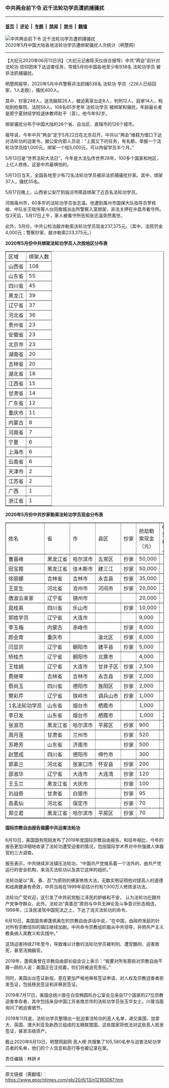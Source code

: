 ### 中共两会前下令 近千法轮功学员遭抓捕骚扰

---

#### [首页](../../../..?n12183067) &nbsp;|&nbsp; [评论](../../../../../epoch-comment?n12183067) &nbsp;|&nbsp; [专题](../../../../../epoch-special?n12183067) &nbsp;|&nbsp; [禁闻](../../../../../epoch-news?n12183067) &nbsp;|&nbsp; [禁书](../../../../../books?n12183067) &nbsp;|&nbsp; [翻墙](https://github.com/gfw-breaker/nogfw/blob/master/README.md?n12183067)


<div><img alt="中共两会前下令 近千法轮功学员遭抓捕骚扰" class="attachment-djy_600_400 size-djy_600_400 wp-post-image" src="https://i.epochtimes.com/assets/uploads/2020/06/2020-6-11-mh-persecution-arrest-3-600x400.png"/>
<div class="caption">
 2020年5月中国大陆各地法轮功学员遭绑架骚扰人次统计（明慧网）
</div></div><hr/><div class="post_content" id="artbody" itemprop="articleBody">
 <!-- article content begin -->
 <p>
  【大纪元2020年06月13日讯】（大纪元记者陈天仪综合报导）中共“两会”前针对
  <ok href="https://www.epochtimes.com/gb/tag/%E6%B3%95%E8%BD%AE%E5%8A%9F.html">
   法轮功
  </ok>
  信仰团体下达迫害任务，导致5月份中国各地至少有938名
  <ok href="https://www.epochtimes.com/gb/tag/%E6%B3%95%E8%BD%AE%E5%8A%9F%E5%AD%A6%E5%91%98.html">
   法轮功学员
  </ok>
  被非法抓捕骚扰。
 </p>
 <p>
  明慧网报导，2020年5月中共警察非法抓捕538名
  <ok href="https://www.epochtimes.com/gb/tag/%E6%B3%95%E8%BD%AE%E5%8A%9F.html">
   法轮功
  </ok>
  学员（228人已经回家，1人走脱），骚扰400人。
 </p>
 <p>
  其中，抄家248人，送洗脑班26人，被迫离家出走8人，判刑12人，庭审14人，构陷到检察院、法院56人。108名65岁老年
  <ok href="https://www.epochtimes.com/gb/tag/%E6%B3%95%E8%BD%AE%E5%8A%9F%E5%AD%A6%E5%91%98.html">
   法轮功学员
  </ok>
  被绑架和骚扰，年龄最长者是原宁夏财经学校退休教师赵干（音）。他今年92岁。
 </p>
 <p>
  绑架骚扰分布于中国大陆的26个省、自治区、直辖市的126个城市。
 </p>
 <p>
  报导说，今年中共“两会”定于5月22日在北京召开。中共以“两会”维稳为借口下达对法轮功的迫害令。据公安内部人员说：“上面又下的任务，有名额，举报一个法轮功学员给1,000元，绑架一个给5,000元，可以拘留学员半个月。”
 </p>
 <p>
  5月13日是“世界法轮大法日”，今年是大法弘传世界28年，100多个国家和地区，上亿人修炼，这是中共最惧怕的。
 </p>
 <p>
  5月13日当天，全国各地至少有72名法轮功学员被非法抓捕骚扰抄家。其中，绑架37人，骚扰35名。
 </p>
 <p>
  5月17日晚上，山西省公安厅到临汾市隰县绑架了近百名法轮功学员。
 </p>
 <p>
  河南禹州市，60多岁的法轮功学员张志温，他遭到禹州市国保大队指导员罗栋峻、中队长王晓伟等人伙同南城派出所警察入室绑架，非法关押在许昌市看守所。仅3天后，5月17日上午，家人被看守所告知张志温突然离世。
 </p>
 <p>
  此外，5月份，中共公检法敲诈勒索法轮功学员现金237,375元。（其中，法院罚金4,000元；警察抄家、敲诈勒索233,375元。）
 </p>
 <p>
  <strong>
   2020年5月份中共绑架法轮功学员人次按地区分布表
  </strong>
 </p>
 <table border="1" width="580">
  <tbody>
   <tr>
    <td>
     区域
    </td>
    <td>
     绑架人数
    </td>
   </tr>
   <tr>
    <td>
     山西省
    </td>
    <td>
     108
    </td>
   </tr>
   <tr>
    <td>
     山东省
    </td>
    <td>
     55
    </td>
   </tr>
   <tr>
    <td>
     四川省
    </td>
    <td>
     45
    </td>
   </tr>
   <tr>
    <td>
     黑龙江
    </td>
    <td>
     39
    </td>
   </tr>
   <tr>
    <td>
     辽宁省
    </td>
    <td>
     37
    </td>
   </tr>
   <tr>
    <td>
     河北省
    </td>
    <td>
     36
    </td>
   </tr>
   <tr>
    <td>
     贵州省
    </td>
    <td>
     23
    </td>
   </tr>
   <tr>
    <td>
     安徽省
    </td>
    <td>
     23
    </td>
   </tr>
   <tr>
    <td>
     北京市
    </td>
    <td>
     23
    </td>
   </tr>
   <tr>
    <td>
     湖南省
    </td>
    <td>
     20
    </td>
   </tr>
   <tr>
    <td>
     吉林省
    </td>
    <td>
     20
    </td>
   </tr>
   <tr>
    <td>
     湖北省
    </td>
    <td>
     18
    </td>
   </tr>
   <tr>
    <td>
     江西省
    </td>
    <td>
     15
    </td>
   </tr>
   <tr>
    <td>
     甘肃省
    </td>
    <td>
     14
    </td>
   </tr>
   <tr>
    <td>
     广东省
    </td>
    <td>
     12
    </td>
   </tr>
   <tr>
    <td>
     重庆市
    </td>
    <td>
     11
    </td>
   </tr>
   <tr>
    <td>
     内蒙古
    </td>
    <td>
     8
    </td>
   </tr>
   <tr>
    <td>
     河南省
    </td>
    <td>
     7
    </td>
   </tr>
   <tr>
    <td>
     宁夏
    </td>
    <td>
     6
    </td>
   </tr>
   <tr>
    <td>
     上海市
    </td>
    <td>
     6
    </td>
   </tr>
   <tr>
    <td>
     云南省
    </td>
    <td>
     6
    </td>
   </tr>
   <tr>
    <td>
     天津市
    </td>
    <td>
     2
    </td>
   </tr>
   <tr>
    <td>
     江苏省
    </td>
    <td>
     2
    </td>
   </tr>
   <tr>
    <td>
     广西
    </td>
    <td>
     1
    </td>
   </tr>
   <tr>
    <td>
     浙江省
    </td>
    <td>
     1
    </td>
   </tr>
  </tbody>
 </table>
 <p>
  <strong>
   2020年5月份中共抄家勒索法轮功学员现金分布表
  </strong>
 </p>
 <table border="1" width="580">
  <tbody>
   <tr>
    <td>
     姓名
    </td>
    <td>
     省
    </td>
    <td>
     市
    </td>
    <td>
     县区
    </td>
    <td>
     抄家
    </td>
    <td>
     抢劫勒索现金（元）
    </td>
    <td>
     65岁以上
    </td>
   </tr>
   <tr>
    <td>
     曹喜峰
    </td>
    <td nowrap="nowrap">
     黑龙江省
    </td>
    <td nowrap="nowrap">
     哈尔滨市
    </td>
    <td>
     五常区
    </td>
    <td>
     抄家
    </td>
    <td>
     50,000
    </td>
    <td>
    </td>
   </tr>
   <tr>
    <td>
     田宝霞
    </td>
    <td>
     黑龙江省
    </td>
    <td>
     佳木斯市
    </td>
    <td>
     建三江
    </td>
    <td>
     抄家
    </td>
    <td>
     50,000
    </td>
    <td>
    </td>
   </tr>
   <tr>
    <td nowrap="nowrap">
     徐丽娜
    </td>
    <td>
     吉林省
    </td>
    <td>
     吉林市
    </td>
    <td>
     永吉县
    </td>
    <td>
     抄家
    </td>
    <td>
     35,000
    </td>
    <td>
    </td>
   </tr>
   <tr>
    <td>
     王变生
    </td>
    <td>
     河北省
    </td>
    <td>
     沧州市
    </td>
    <td>
     河间市
    </td>
    <td>
     抄家
    </td>
    <td>
     20,000
    </td>
    <td>
     71
    </td>
   </tr>
   <tr>
    <td>
     唐淑云亲家
    </td>
    <td>
     辽宁省
    </td>
    <td>
     锦州市
    </td>
    <td>
    </td>
    <td>
    </td>
    <td>
     20,000
    </td>
    <td>
    </td>
   </tr>
   <tr>
    <td>
     晁桂英
    </td>
    <td>
     四川省
    </td>
    <td>
     乐山市
    </td>
    <td>
    </td>
    <td>
     抄家
    </td>
    <td>
     10,000
    </td>
    <td>
    </td>
   </tr>
   <tr>
    <td nowrap="nowrap">
     郭姓学员
    </td>
    <td>
     辽宁省
    </td>
    <td>
     大连市
    </td>
    <td>
    </td>
    <td>
    </td>
    <td>
     9,000
    </td>
    <td>
    </td>
   </tr>
   <tr>
    <td>
     李玉梅
    </td>
    <td>
     内蒙古
    </td>
    <td>
     赤峰市
    </td>
    <td>
    </td>
    <td>
     抄家
    </td>
    <td>
     8,000
    </td>
    <td>
    </td>
   </tr>
   <tr>
    <td>
     颜会育
    </td>
    <td>
     重庆市
    </td>
    <td>
    </td>
    <td>
     渝北区
    </td>
    <td>
     抄家
    </td>
    <td>
     6,000
    </td>
    <td>
    </td>
   </tr>
   <tr>
    <td>
     闫显宗
    </td>
    <td>
     辽宁省
    </td>
    <td>
     朝阳市
    </td>
    <td>
     建平县
    </td>
    <td>
     抄家
    </td>
    <td>
     5,000
    </td>
    <td>
    </td>
   </tr>
   <tr>
    <td>
     矫桂杰
    </td>
    <td>
     辽宁省
    </td>
    <td>
     朝阳市
    </td>
    <td>
     北票市
    </td>
    <td>
    </td>
    <td>
     4,000
    </td>
    <td>
    </td>
   </tr>
   <tr>
    <td>
     王桂娟
    </td>
    <td>
     辽宁省
    </td>
    <td>
     大连市
    </td>
    <td>
     甘井子区
    </td>
    <td nowrap="nowrap">
     抄家
    </td>
    <td>
     2,500
    </td>
    <td>
    </td>
   </tr>
   <tr>
    <td>
     费继荣
    </td>
    <td>
     吉林省
    </td>
    <td>
     吉林市
    </td>
    <td>
     永吉县
    </td>
    <td>
     抄家
    </td>
    <td>
     2,000
    </td>
    <td>
    </td>
   </tr>
   <tr>
    <td>
     蔡尚玉
    </td>
    <td>
     四川省
    </td>
    <td>
     德阳市
    </td>
    <td>
     旌阳区
    </td>
    <td>
     抄家
    </td>
    <td>
     2,000
    </td>
    <td>
    </td>
   </tr>
   <tr>
    <td>
     樊彩芹
    </td>
    <td>
     辽宁省
    </td>
    <td>
     铁岭市
    </td>
    <td nowrap="nowrap">
     调兵山市
    </td>
    <td>
     抄家
    </td>
    <td>
     1,000
    </td>
    <td>
    </td>
   </tr>
   <tr>
    <td nowrap="nowrap">
     1名法轮功学员
    </td>
    <td>
     山东省
    </td>
    <td>
     烟台市
    </td>
    <td>
     栖霞市
    </td>
    <td>
    </td>
    <td>
     1,000
    </td>
    <td>
    </td>
   </tr>
   <tr>
    <td>
     李日发
    </td>
    <td>
     山东省
    </td>
    <td>
     烟台市
    </td>
    <td>
     栖霞市
    </td>
    <td>
    </td>
    <td>
     1,000
    </td>
    <td>
     70
    </td>
   </tr>
   <tr>
    <td>
     张淑范
    </td>
    <td>
     黑龙江省
    </td>
    <td>
     哈尔滨市
    </td>
    <td>
     平房区
    </td>
    <td>
     抄家
    </td>
    <td>
     900
    </td>
    <td>
     74
    </td>
   </tr>
   <tr>
    <td>
     周月莲
    </td>
    <td>
     甘肃省
    </td>
    <td>
     兰州市
    </td>
    <td>
    </td>
    <td>
     抄家
    </td>
    <td>
     520
    </td>
    <td>
    </td>
   </tr>
   <tr>
    <td>
     苏艳芳
    </td>
    <td>
     山东省
    </td>
    <td>
     济南市
    </td>
    <td>
    </td>
    <td>
     抄家
    </td>
    <td>
     500
    </td>
    <td>
    </td>
   </tr>
   <tr>
    <td>
     赵慧成
    </td>
    <td>
     四川省
    </td>
    <td>
     德阳市
    </td>
    <td>
     绵竹市
    </td>
    <td>
    </td>
    <td>
     300
    </td>
    <td>
    </td>
   </tr>
   <tr>
    <td>
     郭素兰
    </td>
    <td>
     河北省
    </td>
    <td>
     张家口市
    </td>
    <td>
     怀安县
    </td>
    <td>
     抄家
    </td>
    <td>
     200
    </td>
    <td>
    </td>
   </tr>
   <tr>
    <td>
     邵淑华
    </td>
    <td>
     辽宁省
    </td>
    <td>
     大连市
    </td>
    <td>
     大连湾
    </td>
    <td>
     抄家
    </td>
    <td>
     120
    </td>
    <td>
    </td>
   </tr>
   <tr>
    <td>
     王玉兰
    </td>
    <td>
     黑龙江省
    </td>
    <td>
     大庆市
    </td>
    <td>
    </td>
    <td>
     抄家
    </td>
    <td>
     100
    </td>
    <td>
    </td>
   </tr>
   <tr>
    <td>
     刘战奇
    </td>
    <td>
     甘肃省
    </td>
    <td>
     白银市
    </td>
    <td>
    </td>
    <td>
     抄家
    </td>
    <td>
     95
    </td>
    <td>
    </td>
   </tr>
   <tr>
    <td>
     高素仙
    </td>
    <td>
     河北省
    </td>
    <td>
     保定市
    </td>
    <td>
    </td>
    <td>
     抄家
    </td>
    <td>
     70
    </td>
    <td>
    </td>
   </tr>
   <tr>
    <td>
     郑立君
    </td>
    <td>
     黑龙江省
    </td>
    <td>
     哈尔滨市
    </td>
    <td>
     平房区
    </td>
    <td>
     抄家
    </td>
    <td>
     70
    </td>
   </tr>
  </tbody>
 </table>
 <h4>
  国际宗教自由报告揭露中共迫害法轮功
 </h4>
 <p>
  6月10日，美国国务院刚发布了2019年度国际宗教自由报告。和往年相比，今年的报告更加详细地收录了法轮功遭受迫害的情况，包括国际学术界对中共强摘人体器官的三大调查。
 </p>
 <p>
  报告表示，中共继续非法镇压法轮功，“中国共产党维系着一个法外的、由共产党运行的安全机构，来消灭法轮功以及其它这样的组织。”
 </p>
 <p>
  法轮功是以“真、善、忍”为原则的佛家修炼大法，无数实例证明他对提高人的道德和祛病健身有奇效，中共当局在1999年前估计约有7,000万人修炼该功法。
 </p>
 <p>
  法轮功广受欢迎，这引发了中共前党魁江泽民的妒嫉和不安， 认为法轮功在跟共产党争夺群众，此外，法轮功“真善忍”原则与中共无神论及斗争意识形态相违，1999年，江泽民凌驾中国宪法之上，下达了消灭法轮功的命令。
 </p>
 <p>
  6月10日，美国国务卿蓬佩奥在的宗教自由讲话中说，“在中国，由政府发起的针对所有宗教信仰的镇压继续加剧。中共命令宗教组织服从中共领导，并把共产主义教条纳入其教义和实践中。”
 </p>
 <p>
  这场迫害持续21年至今，导致难以计数的法轮功学员被判刑、遭受酷刑、迫害致死，甚至活摘器官。
 </p>
 <p>
  2019年，蓬佩奥曾在宗教自由部长级会议上表示：“我要对所有那些对宗教自由不屑一顾的人说：美国正在注视着，你们将被追究责任。”
 </p>
 <p>
  同时，美国出台签证新规，意在更加严格地审核签证申请、对人权及宗教迫害者拒发签证，包括移民签证和非移民签证。
 </p>
 <p>
  2019年7月17日，美国总统川普在白宫椭圆形办公室会见来自17个国家的27位宗教迫害幸存者，其中包括来自中国江苏省南京市的法轮功学员张玉华女士，川普当面询问了她迫害细节。
 </p>
 <p>
  2019年11月底，法轮功学员整理出一批迫害法轮功的恶人名单，递交美国、加拿大、英国、澳大利亚及新西兰组成的五眼联盟国，这些国家将依法对这些恶人拒发签证，甚至冻结资产。
 </p>
 <p>
  截止2020年6月13日，明慧网副网
  <ok href="https://www.epochtimes.com/gb/tag/%e6%83%a1%e4%ba%ba%e6%a6%9c.html">
   恶人榜
  </ok>
  共搜集了105,580名参与迫害法轮功学员者的名单，他们的个人信息和恶行等也被记录在案。
 </p>
 <p>
  责任编辑：林妍 #
 </p>
 <!-- article content end -->
 <div id="below_article_ad">
 </div>
</div>


---

原文链接（需翻墙）：https://www.epochtimes.com/gb/20/6/13/n12183067.htm